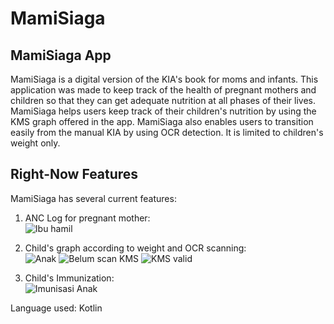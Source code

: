 # MamiSiaga 

## MamiSiaga App

MamiSiaga is a digital version of the KIA's book for moms and infants. 
This application was made to keep track of the health of pregnant mothers and children so that they can get adequate nutrition at all phases of their lives. 
MamiSiaga helps users keep track of their children's nutrition by using the KMS graph offered in the app. 
MamiSiaga also enables users to transition easily from the manual KIA by using OCR detection. It is limited to children's weight only.

## Right-Now Features 

MamiSiaga has several current features:

1. ANC Log for pregnant mother:
<br>![Ibu hamil](https://user-images.githubusercontent.com/74087743/173250362-13cec3b1-9a81-4e18-8b98-9d2f71ebde7e.png)

2. Child's graph according to weight and OCR scanning:
<br>![Anak](https://user-images.githubusercontent.com/74087743/173250370-803724be-1544-4ea5-93b0-d6d385f6bcf2.png)  ![Belum scan KMS](https://user-images.githubusercontent.com/74087743/173250449-a102db8e-54f7-4c56-b657-2e258240feb8.png)  ![KMS valid](https://user-images.githubusercontent.com/74087743/173250404-eff9e43c-bf03-40fb-82d4-3d4045a489e5.png)

3. Child's Immunization:
<br>![Imunisasi Anak](https://user-images.githubusercontent.com/74087743/173250419-f53db5a3-ef14-4793-a365-9a725887659b.png)

Language used: Kotlin
